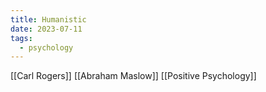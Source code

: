 ```yaml
---
title: Humanistic
date: 2023-07-11
tags:
  - psychology
---
```


[[Carl Rogers]]
[[Abraham Maslow]]
[[Positive Psychology]]

